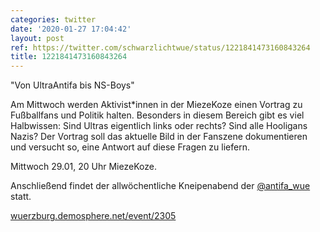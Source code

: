 ```yaml
---
categories: twitter
date: '2020-01-27 17:04:42'
layout: post
ref: https://twitter.com/schwarzlichtwue/status/1221841473160843264
title: 1221841473160843264
---
```

"Von UltraAntifa bis NS-Boys"



Am Mittwoch werden Aktivist\*innen in der MiezeKoze einen Vortrag zu Fußballfans und Politik halten. Besonders in diesem Bereich gibt es viel Halbwissen: Sind Ultras eigentlich links oder rechts? Sind alle Hooligans Nazis?
Der Vortrag soll das aktuelle Bild in der Fanszene dokumentieren und versucht so, eine Antwort auf diese Fragen zu liefern.



Mittwoch 29.01, 20 Uhr MiezeKoze.

Anschließend findet der allwöchentliche Kneipenabend der [@antifa_wue](https://twitter.com/antifa_wue) statt.



[wuerzburg.demosphere.net/event/2305](https://wuerzburg.demosphere.net/event/2305)
